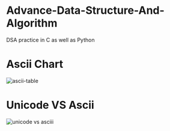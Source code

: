 # Advance-Data-Structure-And-Algorithm
DSA practice in C as well as Python

# Ascii Chart


![ascii-table](https://github.com/user-attachments/assets/aaef3ff0-55af-4eb0-957c-358027c699cc)


# Unicode VS Ascii


![unicode vs asciii](https://github.com/user-attachments/assets/962142c9-085f-41bb-97cc-b7da5223aa99)

